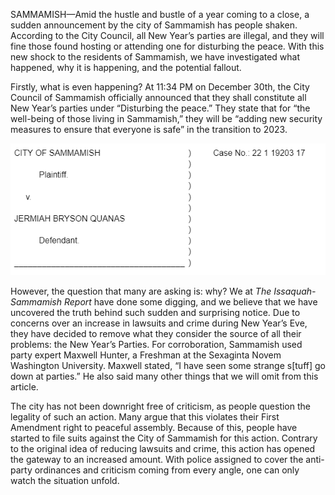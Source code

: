SAMMAMISH—Amid the hustle and bustle of a year coming to a close, a sudden announcement by the city of Sammamish has people shaken. According to the City Council, all New Year’s parties are illegal, and they will fine those found hosting or attending one for disturbing the peace. With this new shock to the residents of Sammamish, we have investigated what happened, why it is happening, and the potential fallout.

Firstly, what is even happening? At 11:34 PM on December 30th, the City Council of Sammamish officially announced that they shall constitute all New Year’s parties under “Disturbing the peace.” They state that for “the well-being of those living in Sammamish,” they will be “adding new security measures to ensure that everyone is safe” in the transition to 2023.

![Lawsuit already filed against those who have openly conspired to break new ordinances](/article_images/new-years-lawsuits/case.png)

However, the question that many are asking is: why? We at _The Issaquah-Sammamish Report_ have done some digging, and we believe that we have uncovered the truth behind such sudden and surprising notice. Due to concerns over an increase in lawsuits and crime during New Year’s Eve, they have decided to remove what they consider the source of all their problems: the New Year’s Parties. For corroboration, Sammamish used party expert Maxwell Hunter, a Freshman at the Sexaginta Novem Washington University. Maxwell stated, “I have seen some strange s[tuff] go down at parties.” He also said many other things that we will omit from this article.

The city has not been downright free of criticism, as people question the legality of such an action. Many argue that this violates their First Amendment right to peaceful assembly. Because of this, people have started to file suits against the City of Sammamish for this action. Contrary to the original idea of reducing lawsuits and crime, this action has opened the gateway to an increased amount. With police assigned to cover the anti-party ordinances and criticism coming from every angle, one can only watch the situation unfold.
